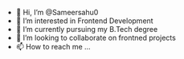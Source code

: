 - 👋 Hi, I’m @Sameersahu0
- 👀 I’m interested in Frontend Development
- 🌱 I’m currently pursuing my B.Tech degree
- 💞️ I’m looking to collaborate on frontned projects
- 📫 How to reach me ...

<!---
Sameersahu0/Sameersahu0 is a ✨ special ✨ repository because its `README.md` (this file) appears on your GitHub profile.
You can click the Preview link to take a look at your changes.
--->
